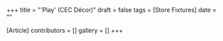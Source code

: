 +++
title = "'Play' (CEC Décor)"
draft = false
tags = [Store Fixtures]
date = ""

[Article]
contributors = []
gallery = []
+++